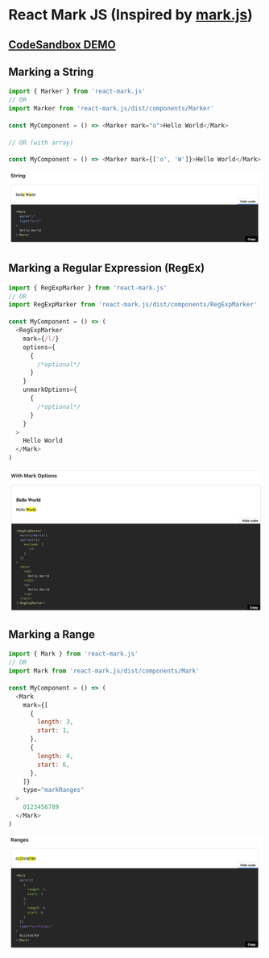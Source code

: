 # React Mark JS (Inspired by [mark.js](https://markjs.io))

## [CodeSandbox DEMO](https://codesandbox.io/s/inspiring-cartwright-2v4ld?file=/src/App.js)

## Marking a String

```js
import { Marker } from 'react-mark.js'
// OR
import Marker from 'react-mark.js/dist/components/Marker'

const MyComponent = () => <Marker mark="o">Hello World</Mark>

// OR (with array)

const MyComponent = () => <Marker mark={['o', 'W']}>Hello World</Mark>
```

<img src="https://raw.githubusercontent.com/appsparkler/my-storybook/master/packages/react-mark.js/docs/string-example.png" />

## Marking a Regular Expression (RegEx)

```js
import { RegExpMarker } from 'react-mark.js'
// OR
import RegExpMarker from 'react-mark.js/dist/components/RegExpMarker'

const MyComponent = () => (
  <RegExpMarker
    mark={/l/}
    options={
      {
        /*optional*/
      }
    }
    unmarkOptions={
      {
        /*optional*/
      }
    }
  >
    Hello World
  </Mark>
)
```

<img src="https://raw.githubusercontent.com/appsparkler/my-storybook/master/packages/react-mark.js/docs/regex-example.png" />

## Marking a Range

```js
import { Mark } from 'react-mark.js'
// OR
import Mark from 'react-mark.js/dist/components/Mark'

const MyComponent = () => (
  <Mark
    mark={[
      {
        length: 3,
        start: 1,
      },
      {
        length: 4,
        start: 6,
      },
    ]}
    type="markRanges"
  >
    0123456789
  </Mark>
)
```

<img src="https://raw.githubusercontent.com/appsparkler/my-storybook/master/packages/react-mark.js/docs/ranges-example.png" />
